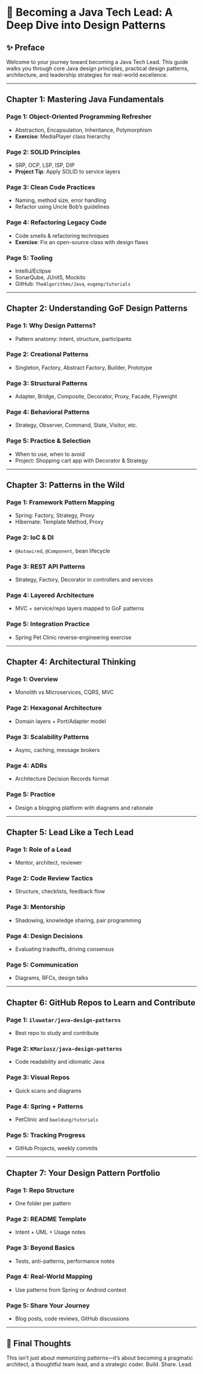 # 📘 Becoming a Java Tech Lead: A Deep Dive into Design Patterns

## ✨ Preface  
Welcome to your journey toward becoming a Java Tech Lead. This guide walks you through core Java design principles, practical design patterns, architecture, and leadership strategies for real-world excellence.

---

## Chapter 1: Mastering Java Fundamentals

### Page 1: Object-Oriented Programming Refresher
- Abstraction, Encapsulation, Inheritance, Polymorphism
- **Exercise**: MediaPlayer class hierarchy

### Page 2: SOLID Principles
- SRP, OCP, LSP, ISP, DIP
- **Project Tip**: Apply SOLID to service layers

### Page 3: Clean Code Practices
- Naming, method size, error handling
- Refactor using Uncle Bob’s guidelines

### Page 4: Refactoring Legacy Code
- Code smells & refactoring techniques
- **Exercise**: Fix an open-source class with design flaws

### Page 5: Tooling
- IntelliJ/Eclipse
- SonarQube, JUnit5, Mockito
- GitHub: `TheAlgorithms/Java`, `eugenp/tutorials`

---

## Chapter 2: Understanding GoF Design Patterns

### Page 1: Why Design Patterns?
- Pattern anatomy: Intent, structure, participants

### Page 2: Creational Patterns
- Singleton, Factory, Abstract Factory, Builder, Prototype

### Page 3: Structural Patterns
- Adapter, Bridge, Composite, Decorator, Proxy, Facade, Flyweight

### Page 4: Behavioral Patterns
- Strategy, Observer, Command, State, Visitor, etc.

### Page 5: Practice & Selection
- When to use, when to avoid
- Project: Shopping cart app with Decorator & Strategy

---

## Chapter 3: Patterns in the Wild

### Page 1: Framework Pattern Mapping
- Spring: Factory, Strategy, Proxy
- Hibernate: Template Method, Proxy

### Page 2: IoC & DI
- `@Autowired`, `@Component`, bean lifecycle

### Page 3: REST API Patterns
- Strategy, Factory, Decorator in controllers and services

### Page 4: Layered Architecture
- MVC + service/repo layers mapped to GoF patterns

### Page 5: Integration Practice
- Spring Pet Clinic reverse-engineering exercise

---

## Chapter 4: Architectural Thinking

### Page 1: Overview
- Monolith vs Microservices, CQRS, MVC

### Page 2: Hexagonal Architecture
- Domain layers + Port/Adapter model

### Page 3: Scalability Patterns
- Async, caching, message brokers

### Page 4: ADRs
- Architecture Decision Records format

### Page 5: Practice
- Design a blogging platform with diagrams and rationale

---

## Chapter 5: Lead Like a Tech Lead

### Page 1: Role of a Lead
- Mentor, architect, reviewer

### Page 2: Code Review Tactics
- Structure, checklists, feedback flow

### Page 3: Mentorship
- Shadowing, knowledge sharing, pair programming

### Page 4: Design Decisions
- Evaluating tradeoffs, driving consensus

### Page 5: Communication
- Diagrams, RFCs, design talks

---

## Chapter 6: GitHub Repos to Learn and Contribute

### Page 1: `iluwatar/java-design-patterns`
- Best repo to study and contribute

### Page 2: `KMariusz/java-design-patterns`
- Code readability and idiomatic Java

### Page 3: Visual Repos
- Quick scans and diagrams

### Page 4: Spring + Patterns
- PetClinic and `baeldung/tutorials`

### Page 5: Tracking Progress
- GitHub Projects, weekly commits

---

## Chapter 7: Your Design Pattern Portfolio

### Page 1: Repo Structure
- One folder per pattern

### Page 2: README Template
- Intent + UML + Usage notes

### Page 3: Beyond Basics
- Tests, anti-patterns, performance notes

### Page 4: Real-World Mapping
- Use patterns from Spring or Android context

### Page 5: Share Your Journey
- Blog posts, code reviews, GitHub discussions

---

## 🧩 Final Thoughts  
This isn’t just about memorizing patterns—it’s about becoming a pragmatic architect, a thoughtful team lead, and a strategic coder. Build. Share. Lead.
